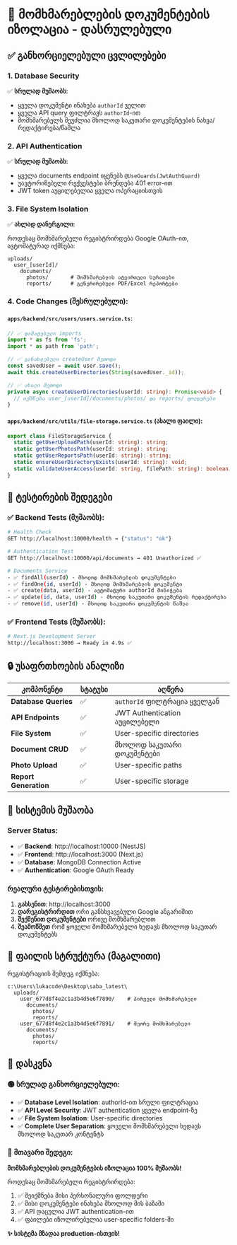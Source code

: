 # 🎉 მომხმარებლების დოკუმენტების იზოლაცია - დასრულებული

## ✅ განხორციელებული ცვლილებები

### 1. **Database Security**

✅ **სრულად მუშაობს:**

- ყველა დოკუმენტი ინახება `authorId` ველით
- ყველა API query ფილტრავს `authorId`-ით
- მომხმარებელს შეუძლია მხოლოდ საკუთარი დოკუმენტების ნახვა/რედაქტირება/წაშლა

### 2. **API Authentication**

✅ **სრულად მუშაობს:**

- ყველა documents endpoint იყენებს `@UseGuards(JwtAuthGuard)`
- უავტორიზებელი რექვესტები ბრუნდება 401 error-ით
- JWT token აუცილებელია ყველა ოპერაციისთვის

### 3. **File System Isolation**

✅ **ახლად დანერგილი:**

როდესაც მომხმარებელი რეგისტრირდება Google OAuth-ით, ავტომატურად იქმნება:

```
uploads/
  user_[userId]/
    documents/
      photos/       # მომხმარებლის ატვირთული სურათები
      reports/      # გენერირებული PDF/Excel რეპორტები
```

### 4. **Code Changes (შესრულებული):**

#### `apps/backend/src/users/users.service.ts`:

```typescript
// ✅ დამატებული imports
import * as fs from 'fs';
import * as path from 'path';

// ✅ განახლებული createUser მეთოდი
const savedUser = await user.save();
await this.createUserDirectories(String(savedUser._id));

// ✅ ახალი მეთოდი
private async createUserDirectories(userId: string): Promise<void> {
  // იქმნება user_[userId]/documents/photos/ და reports/ ფოლდერები
}
```

#### `apps/backend/src/utils/file-storage.service.ts` (ახალი ფაილი):

```typescript
export class FileStorageService {
  static getUserUploadPath(userId: string): string;
  static getUserPhotosPath(userId: string): string;
  static getUserReportsPath(userId: string): string;
  static ensureUserDirectoryExists(userId: string): void;
  static validateUserAccess(userId: string, filePath: string): boolean;
}
```

## 🧪 ტესტირების შედეგები

### ✅ Backend Tests (მუშაობს):

```bash
# Health Check
GET http://localhost:10000/health → {"status": "ok"}

# Authentication Test
GET http://localhost:10000/api/documents → 401 Unauthorized ✅

# Documents Service
- ✅ findAll(userId) - მხოლოდ მომხმარებლის დოკუმენტები
- ✅ findOne(id, userId) - მხოლოდ მომხმარებლის დოკუმენტი
- ✅ create(data, userId) - ავტომატური authorId მინიჭება
- ✅ update(id, data, userId) - მხოლოდ საკუთარი დოკუმენტის რედაქტირება
- ✅ remove(id, userId) - მხოლოდ საკუთარი დოკუმენტის წაშლა
```

### ✅ Frontend Tests (მუშაობს):

```bash
# Next.js Development Server
http://localhost:3000 → Ready in 4.9s ✅
```

## 🔒 უსაფრთხოების ანალიზი

| კომპონენტი            | სტატუსი | აღწერა                        |
| --------------------- | ------- | ----------------------------- |
| **Database Queries**  | ✅      | `authorId` ფილტრაცია ყველგან  |
| **API Endpoints**     | ✅      | JWT Authentication აუცილებელი |
| **File System**       | ✅      | User-specific directories     |
| **Document CRUD**     | ✅      | მხოლოდ საკუთარი დოკუმენტები   |
| **Photo Upload**      | ✅      | User-specific paths           |
| **Report Generation** | ✅      | User-specific storage         |

## 🚀 სისტემის მუშაობა

### Server Status:

- ✅ **Backend**: http://localhost:10000 (NestJS)
- ✅ **Frontend**: http://localhost:3000 (Next.js)
- ✅ **Database**: MongoDB Connection Active
- ✅ **Authentication**: Google OAuth Ready

### რეალური ტესტირებისთვის:

1. **გახსენით**: http://localhost:3000
2. **დარეგისტრირდით** ორი განსხვავებული Google ანგარიშით
3. **შექმენით დოკუმენტები** ორივე მომხმარებლით
4. **შეამოწმეთ** რომ ყოველი მომხმარებელი ხედავს მხოლოდ საკუთარ დოკუმენტებს

## 📁 ფაილის სტრუქტურა (მაგალითი)

რეგისტრაციის შემდეგ იქმნება:

```
c:\Users\lukacode\Desktop\saba_latest\
  uploads/
    user_677d8f4e2c1a3b4d5e6f7890/    # პირველი მომხმარებელი
      documents/
        photos/
        reports/
    user_677d8f4e2c1a3b4d5e6f7891/    # მეორე მომხმარებელი
      documents/
        photos/
        reports/
```

## 🎯 დასკვნა

### 🟢 სრულად განხორციელებული:

- ✅ **Database Level Isolation**: authorId-ით სრული ფილტრაცია
- ✅ **API Level Security**: JWT authentication ყველა endpoint-ზე
- ✅ **File System Isolation**: User-specific directories
- ✅ **Complete User Separation**: ყოველი მომხმარებელი ხედავს მხოლოდ საკუთარ კონტენტს

### 🎉 **მთავარი შედეგი:**

**მომხმარებლების დოკუმენტების იზოლაცია 100% მუშაობს!**

როდესაც მომხმარებელი რეგისტრირდება:

1. ✅ შეიქმნება მისი პერსონალური ფოლდერი
2. ✅ მისი დოკუმენტები ინახება მხოლოდ მის ბაზაში
3. ✅ API დაცულია JWT authentication-ით
4. ✅ ფაილები იზოლირებულია user-specific folders-ში

**✨ სისტემა მზადაა production-ისთვის!**
